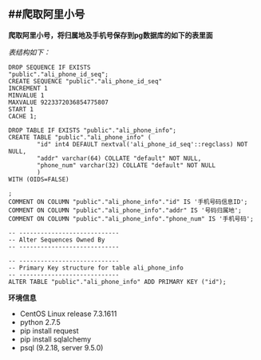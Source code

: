 ##爬取阿里小号
---
**爬取阿里小号，将归属地及手机号保存到pg数据库的如下的表里面**

*表结构如下：*

	DROP SEQUENCE IF EXISTS
	"public"."ali_phone_id_seq";
	CREATE SEQUENCE "public"."ali_phone_id_seq"
	INCREMENT 1
	MINVALUE 1
	MAXVALUE 9223372036854775807
	START 1
	CACHE 1;

	DROP TABLE IF EXISTS "public"."ali_phone_info";
	CREATE TABLE "public"."ali_phone_info" (
			"id" int4 DEFAULT nextval('ali_phone_id_seq'::regclass) NOT NULL,
			"addr" varchar(64) COLLATE "default" NOT NULL,
			"phone_num" varchar(32) COLLATE "default" NOT NULL
			)
	WITH (OIDS=FALSE)

	;
	COMMENT ON COLUMN "public"."ali_phone_info"."id" IS '手机号码信息ID';
	COMMENT ON COLUMN "public"."ali_phone_info"."addr" IS '号码归属地';
	COMMENT ON COLUMN "public"."ali_phone_info"."phone_num" IS '手机号码';

	-- ----------------------------
	-- Alter Sequences Owned By
	-- ----------------------------

	-- ----------------------------
	-- Primary Key structure for table ali_phone_info
	-- ----------------------------
	ALTER TABLE "public"."ali_phone_info" ADD PRIMARY KEY ("id");

**环境信息**
* CentOS Linux release 7.3.1611
* python 2.7.5
* pip install request
* pip install sqlalchemy
* psql (9.2.18, server 9.5.0)

